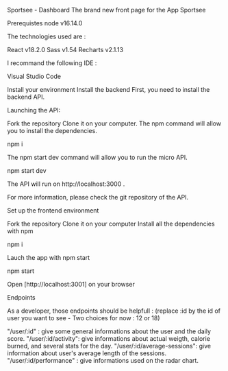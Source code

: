 Sportsee - Dashboard
The brand new front page for the App Sportsee

Prerequistes
node v16.14.0

The technologies used are :

React v18.2.0
Sass v1.54
Recharts v2.1.13

I recommand the following IDE : 

Visual Studio Code

Install your environment
Install the backend
First, you need to install the backend API.

Launching the API:

Fork the repository
Clone it on your computer.
The npm command will allow you to install the dependencies.

npm i

The npm start dev command will allow you to run the micro API.

npm start dev

The API will run on http://localhost:3000 .

For more information, please check the git repository of the API.

Set up the frontend environment

Fork the repository
Clone it on your computer
Install all the dependencies with npm

npm i

Lauch the app with npm start

npm start

Open [http://localhost:3001] on your browser

Endpoints

As a developer, those endpoints should be helpfull :
(replace :id by the id of user you want to see - Two choices for now : 12 or 18)

"/user/:id" : give some general informations about the user and the daily score.
"/user/:id/activity": give informations about actual weigth, calorie burned, and several stats for the day.
"/user/:id/average-sessions": give information about user's average length of the sessions.
"/user/:id/performance" : give informations used on the radar chart.